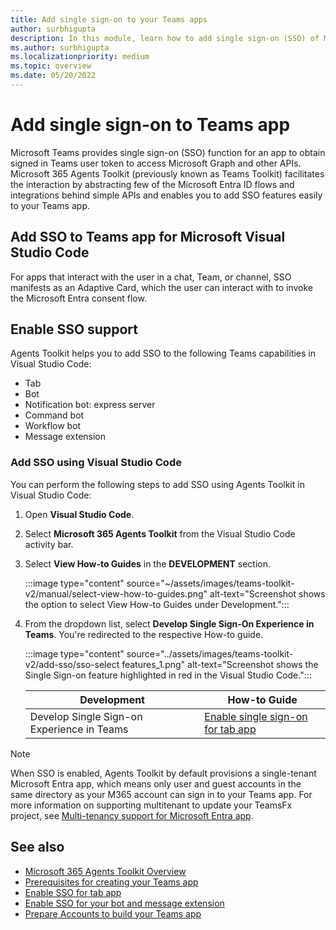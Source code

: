 ```yaml
---
title: Add single sign-on to your Teams apps
author: surbhigupta
description: In this module, learn how to add single sign-on (SSO) of Microsoft 365 Agents Toolkit, enable SSO support, and update your application to use SSO.
ms.author: surbhigupta
ms.localizationpriority: medium
ms.topic: overview
ms.date: 05/20/2022
---
```

# Add single sign-on to Teams app

Microsoft Teams provides single sign-on (SSO) function for an app to obtain signed in Teams user token to access Microsoft Graph and other APIs. Microsoft 365 Agents Toolkit (previously known as Teams Toolkit) facilitates the interaction by abstracting few of the Microsoft Entra ID flows and integrations behind simple APIs and enables you to add SSO features easily to your Teams app.

## Add SSO to Teams app for Microsoft Visual Studio Code

For apps that interact with the user in a chat, Team, or channel, SSO manifests as an Adaptive Card, which the user can interact with to invoke the Microsoft Entra consent flow.

## Enable SSO support

Agents Toolkit helps you to add SSO to the following Teams capabilities in Visual Studio Code:

* Tab
* Bot
* Notification bot: express server
* Command bot
* Workflow bot
* Message extension

### Add SSO using Visual Studio Code

You can perform the following steps to add SSO using Agents Toolkit in Visual Studio Code:

1. Open **Visual Studio Code**.
2. Select **Microsoft 365 Agents Toolkit** from the Visual Studio Code activity bar.
3. Select **View How-to Guides** in the **DEVELOPMENT** section.

   :::image type="content" source="~/assets/images/teams-toolkit-v2/manual/select-view-how-to-guides.png" alt-text="Screenshot shows the option to select View How-to Guides under Development.":::

4. From the dropdown list, select **Develop Single Sign-On Experience in Teams**. You're redirected to the respective How-to guide.

   :::image type="content" source="../assets/images/teams-toolkit-v2/add-sso/sso-select features_1.png" alt-text="Screenshot shows the Single Sign-on feature highlighted in red in the Visual Studio Code.":::

   |**Development** | **How-to Guide** |
   | -------- | --------|
   |Develop Single Sign-on Experience in Teams | [Enable single sign-on for tab app](develop-single-sign-on-experience-in-Teams.md) |

> [!NOTE]
> When SSO is enabled, Agents Toolkit by default provisions a single-tenant Microsoft Entra app, which means only user and guest accounts in the same directory as your M365 account can sign in to your Teams app. For more information on supporting multitenant to update your TeamsFx project, see [Multi-tenancy support for Microsoft Entra app](https://github.com/OfficeDev/TeamsFx/wiki/Multi-tenancy-Support-for-Azure-AD-app).

## See also

* [Microsoft 365 Agents Toolkit Overview](teams-toolkit-fundamentals.md)
* [Prerequisites for creating your Teams app](tools-prerequisites.md)
* [Enable SSO for tab app](../tabs/how-to/authentication/tab-sso-overview.md)
* [Enable SSO for your bot and message extension](../bots/how-to/authentication/bot-sso-overview.md)
* [Prepare Accounts to build your Teams app](tools-prerequisites.md#accounts-to-build-your-teams-app)
